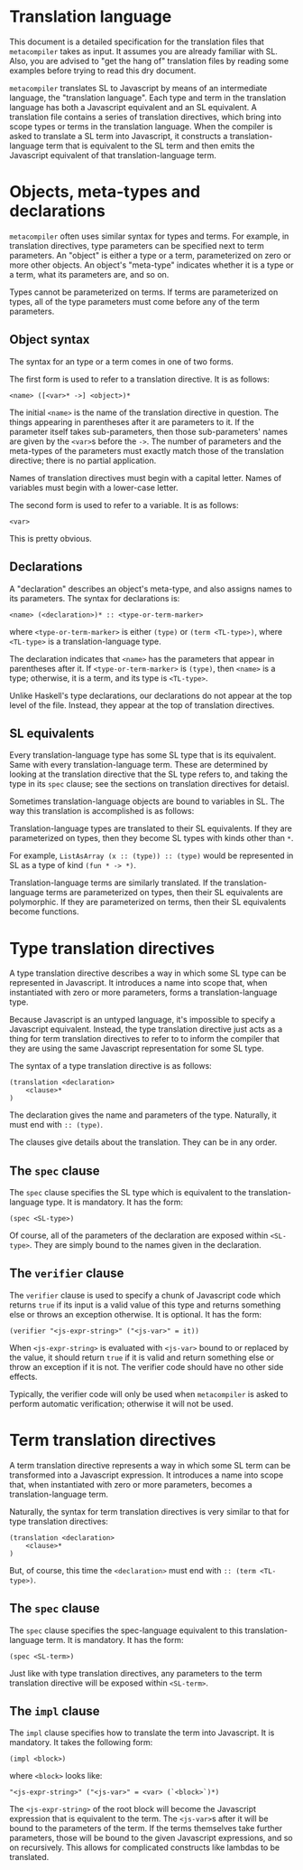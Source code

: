 # Translation language

This document is a detailed specification for the translation files that `metacompiler` takes as input. It assumes you are already familiar with SL. Also, you are advised to "get the hang of" translation files by reading some examples before trying to read this dry document.

`metacompiler` translates SL to Javascript by means of an intermediate language, the "translation language". Each type and term in the translation language has both a Javascript equivalent and an SL equivalent. A translation file contains a series of translation directives, which bring into scope types or terms in the translation language. When the compiler is asked to translate a SL term into Javascript, it constructs a translation-language term that is equivalent to the SL term and then emits the Javascript equivalent of that translation-language term.

# Objects, meta-types and declarations

`metacompiler` often uses similar syntax for types and terms. For example, in translation directives, type parameters can be specified next to term parameters. An "object" is either a type or a term, parameterized on zero or more other objects. An object's "meta-type" indicates whether it is a type or a term, what its parameters are, and so on.

Types cannot be parameterized on terms. If terms are parameterized on types, all of the type parameters must come before any of the term parameters.

## Object syntax

The syntax for an type or a term comes in one of two forms.

The first form is used to refer to a translation directive. It is as follows:

```
<name> ([<var>* ->] <object>)*
```

The initial `<name>` is the name of the translation directive in question. The things appearing in parentheses after it are parameters to it. If the parameter itself takes sub-parameters, then those sub-parameters' names are given by the `<var>`s before the `->`. The number of parameters and the meta-types of the parameters must exactly match those of the translation directive; there is no partial application.

Names of translation directives must begin with a capital letter. Names of variables must begin with a lower-case letter.

The second form is used to refer to a variable. It is as follows:

```
<var>
```

This is pretty obvious.

## Declarations

A "declaration" describes an object's meta-type, and also assigns names to its parameters. The syntax for declarations is:

```
<name> (<declaration>)* :: <type-or-term-marker>
```

where `<type-or-term-marker>` is either `(type)` or `(term <TL-type>)`, where `<TL-type>` is a translation-language type.

The declaration indicates that `<name>` has the parameters that appear in parentheses after it. If `<type-or-term-marker>` is `(type)`, then `<name>` is a type; otherwise, it is a term, and its type is `<TL-type>`.

Unlike Haskell's type declarations, our declarations do not appear at the top level of the file. Instead, they appear at the top of translation directives.

## SL equivalents

Every translation-language type has some SL type that is its equivalent. Same with every translation-language term. These are determined by looking at the translation directive that the SL type refers to, and taking the type in its `spec` clause; see the sections on translation directives for detaisl.

Sometimes translation-language objects are bound to variables in SL. The way this translation is accomplished is as follows:

Translation-language types are translated to their SL equivalents. If they are parameterized on types, then they become SL types with kinds other than `*`.

For example, `ListAsArray (x :: (type)) :: (type)` would be represented in SL as a type of kind `(fun * -> *)`.

Translation-language terms are similarly translated. If the translation-language terms are parameterized on types, then their SL equivalents are polymorphic. If they are parameterized on terms, then their SL equivalents become functions.

# Type translation directives

A type translation directive describes a way in which some SL type can be represented in Javascript. It introduces a name into scope that, when instantiated with zero or more parameters, forms a translation-language type.

Because Javascript is an untyped language, it's impossible to specify a Javascript equivalent. Instead, the type translation directive just acts as a thing for term translation directives to refer to to inform the compiler that they are using the same Javascript representation for some SL type.

The syntax of a type translation directive is as follows:

```
(translation <declaration>
	<clause>*
)
```

The declaration gives the name and parameters of the type. Naturally, it must end with `:: (type)`.

The clauses give details about the translation. They can be in any order.

## The `spec` clause

The `spec` clause specifies the SL type which is equivalent to the translation-language type. It is mandatory. It has the form:

```
(spec <SL-type>)
```

Of course, all of the parameters of the declaration are exposed within `<SL-type>`. They are simply bound to the names given in the declaration.

## The `verifier` clause

The `verifier` clause is used to specify a chunk of Javascript code which returns `true` if its input is a valid value of this type and returns something else or throws an exception otherwise. It is optional. It has the form:

```
(verifier "<js-expr-string>" ("<js-var>" = it))
```

When `<js-expr-string>` is evaluated with `<js-var>` bound to or replaced by the value, it should return `true` if it is valid and return something else or throw an exception if it is not. The verifier code should have no other side effects.

Typically, the verifier code will only be used when `metacompiler` is asked to perform automatic verification; otherwise it will not be used.

# Term translation directives

A term translation directive represents a way in which some SL term can be transformed into a Javascript expression. It introduces a name into scope that, when instantiated with zero or more parameters, becomes a translation-language term.

Naturally, the syntax for term translation directives is very similar to that for type translation directives:

```
(translation <declaration>
	<clause>*
)
```

But, of course, this time the `<declaration>` must end with `:: (term <TL-type>)`.

## The `spec` clause

The `spec` clause specifies the spec-language equivalent to this translation-language term. It is mandatory. It has the form:

```
(spec <SL-term>)
```

Just like with type translation directives, any parameters to the term translation directive will be exposed within `<SL-term>`.

## The `impl` clause

The `impl` clause specifies how to translate the term into Javascript. It is mandatory. It takes the following form:

```
(impl <block>)
```

where `<block>` looks like:

```
"<js-expr-string>" ("<js-var>" = <var> (`<block>`)*)
```

The `<js-expr-string>` of the root block will become the Javascript expression that is equivalent to the term. The `<js-var>`s after it will be bound to the parameters of the term. If the terms themselves take further parameters, those will be bound to the given Javascript expressions, and so on recursively. This allows for complicated constructs like lambdas to be translated.


